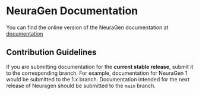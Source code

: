 # NeuraGen Documentation

You can find the online version of the NeuraGen documentation at [documentation](http://neuragen-docs.s3-website-sa-east-1.amazonaws.com/)

## Contribution Guidelines

If you are submitting documentation for the **current stable release**, submit it to the corresponding branch. For example, documentation for NeuraGen 1 would be submitted to the 1.x branch. Documentation intended for the next release of Neuragen should be submitted to the `main` branch.
